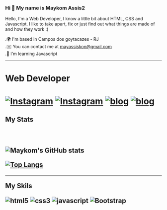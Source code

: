
### Hi 👋 My name is Maykom Assis2

Hello, I'm a Web Developer, I know a little bit about HTML, CSS and Javascript. I like to take apart, fix or just find out what things are made of and how they work :)

.🌍  I'm based in Campos dos goytacazes - RJ <br>
.✉️  You can contact me at mayassiskon@gmail.com <br>
.🧠  I'm learning Javascript <br> 


<hr>

<h1>Web Developer<h1>



[![Instagram](https://img.shields.io/badge/Instagram-E4405F?style=for-the-badge&logo=instagram&logoColor=white)](https://www.instagram.com/maykomassis/?hl=pt-br)
[![Instagram](https://img.shields.io/badge/Twitter-1DA1F2?style=for-the-badge&logo=twitter&logoColor=white)](https://twitter.com/maykomassis)
[![blog](https://img.shields.io/badge/LinkedIn-0077B5?style=for-the-badge&logo=linkedin&logoColor=white)](https://img.shields.io/badge/GitHub-100000?style=for-the-badge&logo=github&logoColor=white)
[![blog](https://img.shields.io/badge/GitHub-100000?style=for-the-badge&logo=github&logoColor=white)](https://github.com/MaykomAssis)



<h2>My Stats<h2><br>

![Maykom's GitHub stats](https://github-readme-stats.vercel.app/api?username=MaykomAssis2&show_icons=true&theme=radical)

[![Top Langs](https://github-readme-stats.vercel.app/api/top-langs/?username=MaykomAssis2&layout=compact)](https://github.com/anuraghazra/github-readme-stats)

<hr>

My Skils


<div style="display: inline_block">
    <img align="center" alt="html5" src="https://img.shields.io/badge/HTML5-E34F26?style=for-the-badge&logo=html5&logoColor=white" />
     <img align="center" alt="css3" src="https://img.shields.io/badge/CSS3-1572B6?style=for-the-badge&logo=css3&logoColor=white" />
      <img align="center" alt="javascript" src="https://img.shields.io/badge/JavaScript-323330?style=for-the-badge&logo=javascript&logoColor=F7DF1E" />
    <img align="center" alt="Bootstrap" src="https://img.shields.io/badge/Bootstrap-563D7C?style=for-the-badge&logo=bootstrap&logoColor=white" />
</div>
